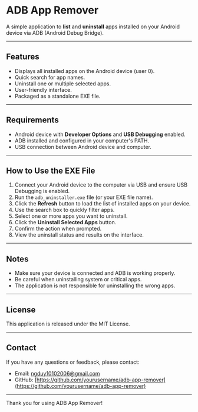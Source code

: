 # ADB App Remover

A simple application to **list** and **uninstall** apps installed on your Android device via ADB (Android Debug Bridge).

---

## Features

- Displays all installed apps on the Android device (user 0).
- Quick search for app names.
- Uninstall one or multiple selected apps.
- User-friendly interface.
- Packaged as a standalone EXE file.

---

## Requirements

- Android device with **Developer Options** and **USB Debugging** enabled.
- ADB installed and configured in your computer's PATH.
- USB connection between Android device and computer.

---

## How to Use the EXE File

1. Connect your Android device to the computer via USB and ensure USB Debugging is enabled.
2. Run the `adb_uninstaller.exe` file (or your EXE file name).
3. Click the **Refresh** button to load the list of installed apps on your device.
4. Use the search box to quickly filter apps.
5. Select one or more apps you want to uninstall.
6. Click the **Uninstall Selected Apps** button.
7. Confirm the action when prompted.
8. View the uninstall status and results on the interface.

---

## Notes

- Make sure your device is connected and ADB is working properly.
- Be careful when uninstalling system or critical apps.
- The application is not responsible for uninstalling the wrong apps.

---

## License

This application is released under the MIT License.

---

## Contact

If you have any questions or feedback, please contact:

- Email: ngduy10102006@gmail.com  
- GitHub: [https://github.com/yourusername/adb-app-remover](https://github.com/yourusername/adb-app-remover)

---

Thank you for using ADB App Remover!

